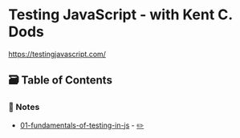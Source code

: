 # Testing JavaScript - with Kent C. Dods

<https://testingjavascript.com/>

## 🗃️ Table of Contents

### 📝 Notes

- [01-fundamentals-of-testing-in-js](https://meleu.github.io/my-notes/courses/testing-javascript/01-fundamentals-of-testing-in-js) - [✏️](https://github.com/meleu/my-notes/edit/master/courses/testing-javascript/01-fundamentals-of-testing-in-js.md)
